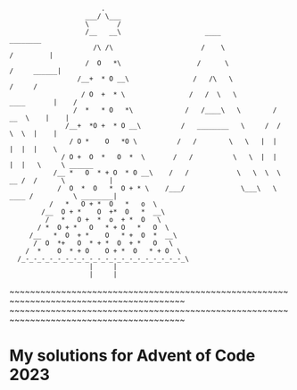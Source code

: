                            .                                    
                       ___/ \___                               
                       \       /                              
                       /__   __\                     ____                                 ________
                         /\ /\                      /    \                              /         |
                       /  O   *\                   /      \                           /     ______|
                     /__+  * O __\                /   /\   \                        /     /
                      / O  +  * \                /   /  \   \           ____       |    /
                    /  *   * O   *\             /   /____\   \        /  __  \    |    |
                  /__+  *O +  * O __\          /   ________   \     /  /    \  \  |    |
                   / O *    O   *O \          /   /        \   \   |  |      |  |  |    \
                 / O +  O  *   O  *  \       /   /          \   \  |  |      |  |   \     \ ______
               /__ *   O  * + O  * O __\    /   /            \   \  \  \ __ /  /      \           |
                /  O  *  O   *  O + * \    /___/              \___\   \ ____ /          \ ________|
              /   *   O + *  O   *   o  \
            /__  O + *    O  +*  O   *  __\
             /   *   O +  *  o  + *  O   \
           / *  O + *   O   * + O   *   O  \
         /__   *  O  + *    O   * +  O  *  __\
          /  O  *+   O  * + *  O  + *   O   \
        /  *    O  * + O    O + *  O   * + O  \
      /_-_-_-_-_-_-_-_-_-_-_-_-_-_-_-_-_-_-_-_-_\
                        |     |
                        |     |
\~~~~~~~~~~~~~~~~~~~~~~~~~~~~~~~~~~~~~~~~~~~~~~~~~~~~~~~~~~~~~~~~~~~~~~~~~~~~~~~~~~~~~~~~
\~~~~~~~~~~~~~~~~~~~~~~~~~~~~~~~~~~~~~~~~~~~~~~~~~~~~~~~~~~~~~~~~~~~~~~~~~~~~~~~~~~~~~~~~
# My solutions for Advent of Code 2023

